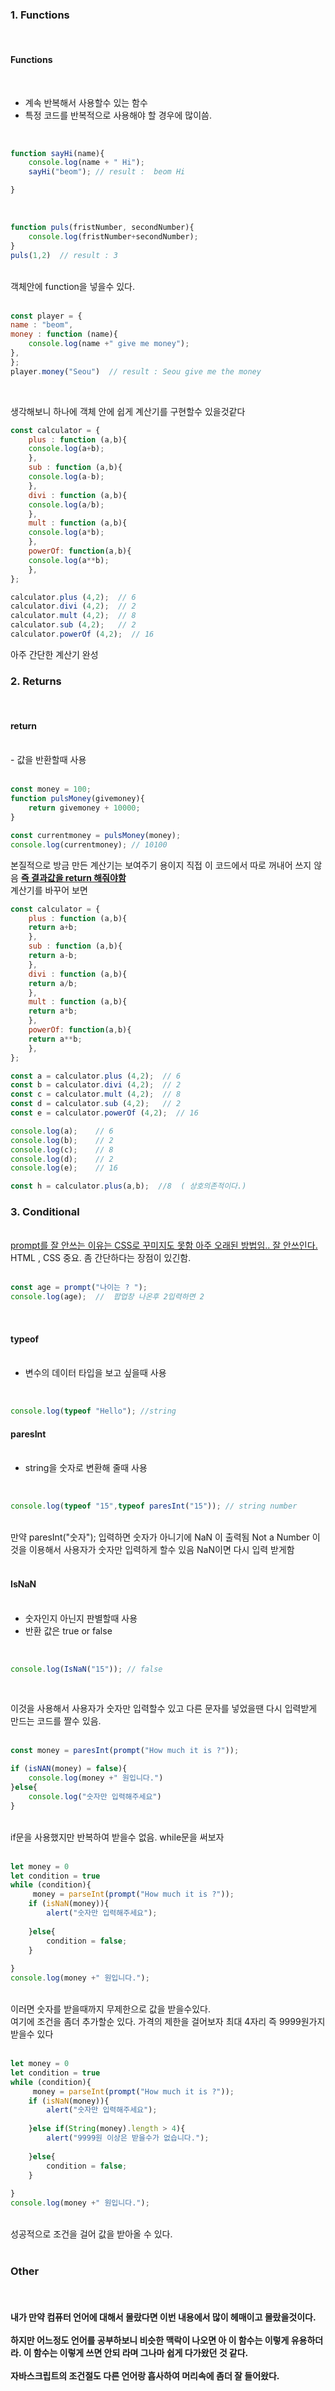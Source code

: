 ### <b>1. Functions</b> 
<br>

#### <b>Functions</b> 
<br>

- 계속 반복해서 사용할수 있는 함수
- 특정 코드를 반복적으로 사용해야 할 경우에 많이씀.
<br>

```javascript
function sayHi(name){
    console.log(name + " Hi");
    sayHi("beom"); // result :  beom Hi

}
```
<br>

```javascript
function puls(fristNumber, secondNumber){
    console.log(fristNumber+secondNumber);
}
puls(1,2)  // result : 3
```
<br>
객체안에 function을 넣을수 있다.

<br>
<br>

```javascript
const player = {
name : "beom",
money : function (name){
    console.log(name +" give me money");
},
};
player.money("Seou")  // result : Seou give me the money
```
<br>

생각해보니 하나에 객체 안에 쉽게 계산기를 구현할수 있을것같다
<br>

```javascript
const calculator = {
    plus : function (a,b){
    console.log(a+b);    
    },
    sub : function (a,b){
    console.log(a-b);    
    },
    divi : function (a,b){
    console.log(a/b);    
    },
    mult : function (a,b){
    console.log(a*b);
    },
    powerOf: function(a,b){
    console.log(a**b);
    },
};

calculator.plus (4,2);  // 6
calculator.divi (4,2);  // 2
calculator.mult (4,2);  // 8
calculator.sub (4,2);   // 2
calculator.powerOf (4,2);  // 16
```

아주 간단한 계산기 완성

### <b>2. Returns </b>
<br>

#### <b>return</b> 

<br>
- 값을 반환할때 사용

<br>
<br>

```javascript
const money = 100;
function pulsMoney(givemoney){
    return givemoney + 10000;
}

const currentmoney = pulsMoney(money);
console.log(currentmoney); // 10100
```
본질적으로 방금 만든 계산기는 보여주기 용이지 직접 이 코드에서 따로 꺼내어 쓰지 않음 <u><b>즉 결과값을 return 해줘야함</b></u>
<br>
 계산기를 바꾸어 보면

```javascript
const calculator = {
    plus : function (a,b){
    return a+b;    
    },
    sub : function (a,b){
    return a-b;    
    },
    divi : function (a,b){
    return a/b;    
    },
    mult : function (a,b){
    return a*b;
    },
    powerOf: function(a,b){
    return a**b;
    },
};

const a = calculator.plus (4,2);  // 6
const b = calculator.divi (4,2);  // 2
const c = calculator.mult (4,2);  // 8
const d = calculator.sub (4,2);   // 2
const e = calculator.powerOf (4,2);  // 16

console.log(a);    // 6
console.log(b);    // 2
console.log(c);    // 8
console.log(d);    // 2
console.log(e);    // 16

const h = calculator.plus(a,b);  //8  ( 상호의존적이다.)
```



### <b>3. Conditional</b>

<br>
<u>prompt를 잘 안쓰는 이유는 CSS로 꾸미지도 못함
아주 오래된 방법임.. 잘 안쓰인다. </u><br>HTML , CSS 중요. 좀 간단하다는 장점이 있긴함.<br>

<br>

```javascript
const age = prompt("나이는 ? ");
console.log(age);  //  팝업창 나온후 2입력하면 2
```

<br>

#### <b>typeof</b><br><br>
- 변수의 데이터 타입을 보고 싶을때 사용 

<br>

```javascript
console.log(typeof "Hello"); //string
```
#### <b>paresInt</b><br><br>
- string을 숫자로 변환해 줄때 사용 

<br>



```javascript
console.log(typeof "15",typeof paresInt("15")); // string number
```
<br>
만약 paresInt("숫자"); 입력하면 숫자가 아니기에 NaN 이 출력됨 Not a Number
이것을 이용해서 사용자가 숫자만 입력하게 할수 있음 NaN이면 다시 입력 받게함
<br><br>

#### <b>IsNaN</b><br><br>
- 숫자인지 아닌지 판별할때 사용
- 반환 값은 true or false

<br>

```javascript
console.log(IsNaN("15")); // false
```
<br>

이것을 사용해서 사용자가 숫자만 입력할수 있고 다른 문자를 넣었을땐 다시 입력받게 만드는 코드를 짤수 있음. <br><br>

```javascript
const money = paresInt(prompt("How much it is ?"));

if (isNAN(money) = false){
    console.log(money +" 원입니다.")
}else{
    console.log("숫자만 입력해주세요")
}
```

<br>
if문을 사용했지만 반복하여 받을수 없음. while문을 써보자 <br><br>

```javascript
let money = 0
let condition = true
while (condition){
     money = parseInt(prompt("How much it is ?"));
    if (isNaN(money)){
        alert("숫자만 입력해주세요");
        
    }else{
        condition = false;
    }
     
}
console.log(money +" 원입니다.");
```
<br>
이러면 숫자를 받을때까지 무제한으로 값을 받을수있다.<br>
여기에 조건을 좀더 추가할순 있다. 가격의 제한을 걸어보자 최대 4자리 즉 9999원가지 받을수 있다<br><br>

```javascript
let money = 0
let condition = true
while (condition){
     money = parseInt(prompt("How much it is ?"));
    if (isNaN(money)){
        alert("숫자만 입력해주세요");
        
    }else if(String(money).length > 4){
        alert("9999원 이상은 받을수가 없습니다.");
        
    }else{
        condition = false;
    }
     
}
console.log(money +" 원입니다.");
```
<br>
성공적으로 조건을 걸어 값을 받아올 수 있다.<br>

<br>

### Other 

<br>

#### 내가 만약 컴퓨터 언어에 대해서 몰랐다면 이번 내용에서 많이 헤매이고 몰랐을것이다. <br><br>하지만 어느정도 언어를 공부하보니 비슷한 맥락이 나오면 아 이 함수는 이렇게 유용하더라. 이 함수는 이렇게 쓰면 안되 라며 그나마 쉽게 다가왔던 것 같다.<br><br>자바스크립트의 조건절도 다른 언어랑 흡사하여 머리속에 좀더 잘 들어왔다.


